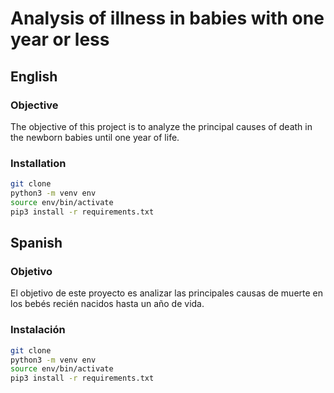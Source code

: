 # Analysis of illness in babies with one year or less

## English

### Objective

The objective of this project is to analyze the principal causes of death in the newborn babies until one year of life.

### Installation

```sh
git clone
python3 -m venv env
source env/bin/activate
pip3 install -r requirements.txt
```

## Spanish

### Objetivo

El objetivo de este proyecto es analizar las principales causas de muerte en los bebés recién nacidos hasta un año de vida.

### Instalación

```sh
git clone
python3 -m venv env
source env/bin/activate
pip3 install -r requirements.txt
```

